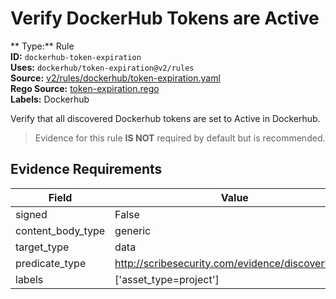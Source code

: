 # Verify DockerHub Tokens are Active  
** Type:** Rule  
**ID:** `dockerhub-token-expiration`  
**Uses:** `dockerhub/token-expiration@v2/rules`  
**Source:** [v2/rules/dockerhub/token-expiration.yaml](https://github.com/scribe-public/sample-policies/v2/rules/dockerhub/token-expiration.yaml)  
**Rego Source:** [token-expiration.rego](https://github.com/scribe-public/sample-policies/v2/rules/dockerhub/token-expiration.rego)  
**Labels:** Dockerhub  

Verify that all discovered Dockerhub tokens are set to Active in Dockerhub.

> Evidence for this rule **IS NOT** required by default but is recommended.


## Evidence Requirements  
| Field | Value |
|-------|-------|
| signed | False |
| content_body_type | generic |
| target_type | data |
| predicate_type | http://scribesecurity.com/evidence/discovery/v0.1 |
| labels | ['asset_type=project'] |

